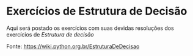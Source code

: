 # Exercícios de Estrutura de Decisão

Aqui será postado os exercícios com suas devidas resoluções
dos exercícios de _Estrutura de decisão_

Fonte: https://wiki.python.org.br/EstruturaDeDecisao 
